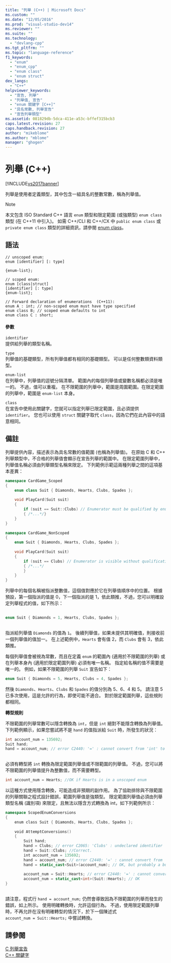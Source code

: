 ```yaml
---
title: "列舉 (C++) | Microsoft Docs"
ms.custom: ""
ms.date: "12/05/2016"
ms.prod: "visual-studio-dev14"
ms.reviewer: ""
ms.suite: ""
ms.technology: 
  - "devlang-cpp"
ms.tgt_pltfrm: ""
ms.topic: "language-reference"
f1_keywords: 
  - "enum"
  - "enum_cpp"
  - "enum class"
  - "enum struct"
dev_langs: 
  - "C++"
helpviewer_keywords: 
  - "宣告, 列舉"
  - "列舉值, 宣告"
  - "enum 關鍵字 [C++]"
  - "具名常數, 列舉宣告"
  - "宣告列舉類型"
ms.assetid: 081829db-5dca-411e-a53c-bffef315bcb3
caps.latest.revision: 27
caps.handback.revision: 27
author: "mikeblome"
ms.author: "mblome"
manager: "ghogen"
---
```

# 列舉 (C++)
[!INCLUDE[vs2017banner](../assembler/inline/includes/vs2017banner.md)]

列舉是使用者定義類型，其中包含一組具名的整數常數，稱為列舉值。  
  
> [!NOTE]
>  本文包含 ISO Standard C\+\+ 語言 `enum` 類型和限定範圍 \(或強類型\) `enum class` 類型 \(在 C\+\+11 中引入\)。  如需 C\+\+\/CLI 和 C\+\+\/CX 中 `public enum class` 或 `private enum class` 類型的詳細資訊，請參閱 [enum class](../windows/enum-class-cpp-component-extensions.md)。  
  
## 語法  
  
```  
// unscoped enum:  
enum [identifier] [: type]  
  
{enum-list};   
  
// scoped enum:  
enum [class|struct]   
[identifier] [: type]   
{enum-list};  
```  
  
```  
// Forward declaration of enumerations  (C++11):  
enum A : int; // non-scoped enum must have type specified  
enum class B; // scoped enum defaults to int  
enum class C : short;  
```  
  
#### 參數  
 `identifier`  
 提供給列舉的類型名稱。  
  
 `type`  
 列舉值的基礎類型，所有列舉值都有相同的基礎類型。  可以是任何整數類資料類型。  
  
 `enum-list`  
 在列舉中，列舉值的逗號分隔清單。  範圍內的每個列舉值或變數名稱都必須是唯一的。  不過，值可以重複。  在不限範圍的列舉中，範圍是周圍範圍。在限定範圍的列舉中，範圍是 `enum-list` 本身。  
  
 `class`  
 在宣告中使用此關鍵字，您就可以指定列舉已限定範圍，且必須提供 `identifier`。  您也可以使用 `struct` 關鍵字取代 `class`，因為它們在此內容中的語意相同。  
  
## 備註  
 列舉提供內容，描述表示為具名常數的值範圍 \(也稱為列舉值\)。  在原始 C 和 C\+\+ 列舉類型中，不合格的列舉值會顯示在宣告列舉的範圍中。  在限定範圍列舉中，列舉值名稱必須由列舉類型名稱來限定。  下列範例示範這兩種列舉之間的這項基本差異：  
  
```cpp  
namespace CardGame_Scoped  
{  
    enum class Suit { Diamonds, Hearts, Clubs, Spades };  
  
    void PlayCard(Suit suit)  
    {  
        if (suit == Suit::Clubs) // Enumerator must be qualified by enum type  
        { /*...*/}  
    }  
}  
  
namespace CardGame_NonScoped  
{  
    enum Suit { Diamonds, Hearts, Clubs, Spades };  
  
    void PlayCard(Suit suit)  
    {  
        if (suit == Clubs) // Enumerator is visible without qualification  
        { /*...*/  
        }  
    }  
}  
```  
  
 列舉中的每個名稱被指派整數值，這個值對應於它在列舉值順序中的位置。  根據預設，第一個指派的值是 0，下一個指派的是 1，依此類推，不過，您可以明確設定列舉程式的值，如下所示：  
  
```cpp  
  
enum Suit { Diamonds = 1, Hearts, Clubs, Spades };  
  
```  
  
 指派給列舉值 `Diamonds` 的值為 `1`。  後續列舉值，如果未提供其明確值，則接收前一個列舉值的值加一。  在上述範例中，`Hearts` 會有值 2，而 `Clubs` 會有 3，依此類推。  
  
 每個列舉值會被視為常數，而且在定義 `enum` 的範圍內 \(適用於不限範圍的列舉\) 或在列舉本身內 \(適用於限定範圍列舉\) 必須有唯一名稱。  指定給名稱的值不需要是唯一的。  例如，如果不限範圍的列舉 `Suit` 宣告如下：  
  
```cpp  
enum Suit { Diamonds = 5, Hearts, Clubs = 4, Spades };  
```  
  
 然後 `Diamonds`、`Hearts`、`Clubs` 和 `Spades` 的值分別為 5、6、4 和 5。  請注意 5 已多次使用，這是允許的行為，即使可能不適合。  對於限定範圍列舉，這些規則都相同。  
  
 **轉型規則**  
  
 不限範圍的列舉常數可以隱含轉換為 `int`，但是 `int` 絕對不能隱含轉換為列舉值。  下列範例顯示，如果您嘗試將不是 `hand` 的值指派給 `Suit` 時，所發生的狀況：  
  
```cpp  
int account_num = 135692;  
Suit hand;  
hand = account_num; // error C2440: '=' : cannot convert from 'int' to 'Suit'  
  
```  
  
 必須有轉型將 `int` 轉換為限定範圍列舉值或不限範圍的列舉值。  不過，您可以將不限範圍的列舉值提升為整數值，而不需要轉型。  
  
```cpp  
int account_num = Hearts; //OK if Hearts is in a unscoped enum  
```  
  
 以這種方式使用隱含轉換，可能造成非預期的副作用。  為了協助排除與不限範圍的列舉關聯之程式設計錯誤，範圍列舉值是強類型。  限定範圍列舉值必須由列舉類型名稱 \(識別項\) 來限定，且無法以隱含方式轉換為 int，如下列範例所示：  
  
```cpp  
namespace ScopedEnumConversions  
{  
    enum class Suit { Diamonds, Hearts, Clubs, Spades };  
  
    void AttemptConversions()  
    {  
        Suit hand;   
        hand = Clubs; // error C2065: 'Clubs' : undeclared identifier  
        hand = Suit::Clubs; //Correct.  
        int account_num = 135692;  
        hand = account_num; // error C2440: '=' : cannot convert from 'int' to 'Suit'  
        hand = static_cast<Suit>(account_num); // OK, but probably a bug!!!  
  
        account_num = Suit::Hearts; // error C2440: '=' : cannot convert from 'Suit' to 'int'  
        account_num = static_cast<int>(Suit::Hearts); // OK  
}  
  
```  
  
 請注意，程式行 `hand = account_num;` 仍然會導致因為不限範圍的列舉而發生的錯誤，如上所示。  使用明確轉換時，允許這個行為。  不過，使用限定範圍列舉時，不再允許在沒有明確轉型的情況下，於下一個陳述式 `account_num = Suit::Hearts;` 中嘗試轉換。  
  
## 請參閱  
 [C 列舉宣告](../c-language/c-enumeration-declarations.md)   
 [C\+\+ 關鍵字](../cpp/keywords-cpp.md)